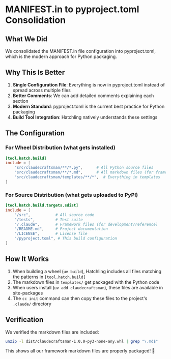 # MANIFEST.in to pyproject.toml Consolidation

## What We Did
We consolidated the MANIFEST.in file configuration into pyproject.toml, which is the modern approach for Python packaging.

## Why This Is Better
1. **Single Configuration File**: Everything is now in pyproject.toml instead of spread across multiple files
2. **Better Comments**: We can add detailed comments explaining each section
3. **Modern Standard**: pyproject.toml is the current best practice for Python packaging
4. **Build Tool Integration**: Hatchling natively understands these settings

## The Configuration

### For Wheel Distribution (what gets installed)
```toml
[tool.hatch.build]
include = [
    "src/claudecraftsman/**/*.py",      # All Python source files
    "src/claudecraftsman/**/*.md",      # All markdown files (for framework)
    "src/claudecraftsman/templates/**/*",  # Everything in templates
]
```

### For Source Distribution (what gets uploaded to PyPI)
```toml
[tool.hatch.build.targets.sdist]
include = [
    "/src",           # All source code
    "/tests",         # Test suite
    "/.claude",       # Framework files (for development/reference)
    "/README.md",     # Project documentation
    "/LICENSE",       # License file
    "/pyproject.toml", # This build configuration
]
```

## How It Works
1. When building a wheel (`uv build`), Hatchling includes all files matching the patterns in `[tool.hatch.build]`
2. The markdown files in `templates/` get packaged with the Python code
3. When users install (`uv add claudecraftsman`), these files are available in site-packages
4. The `cc init` command can then copy these files to the project's `.claude/` directory

## Verification
We verified the markdown files are included:
```bash
unzip -l dist/claudecraftsman-1.0.0-py3-none-any.whl | grep "\.md$"
```

This shows all our framework markdown files are properly packaged! 🎉
